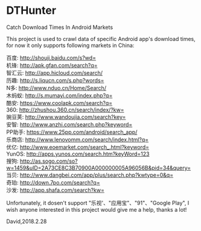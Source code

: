 # DTHunter
Catch Download Times In Android Markets 

This project is used to crawl data of specific Android app's download times, for now it only supports following markets in China:

百度: http://shouji.baidu.com/s?wd=     
机锋: http://apk.gfan.com/search?q=     
智汇云: http://app.hicloud.com/search/     
历趣: http://s.liqucn.com/s.php?words=     
N多: http://www.nduo.cn/Home/Search/     
木蚂蚁: http://s.mumayi.com/index.php?q=    
酷安: https://www.coolapk.com/search?q=     
360: http://zhushou.360.cn/search/index/?kw=     
豌豆荚: http://www.wandoujia.com/search?key=     
安智: http://www.anzhi.com/search.php?keyword=     
PP助手: https://www.25pp.com/android/search_app/   
乐商店: http://www.lenovomm.com/search/index.html?q=    
优亿: http://www.eoemarket.com/search_.html?keyword=     
YunOS: http://apps.yunos.com/search.htm?keyWord=123     
搜狗: http://as.sogo.com/so?w=1459&uID=2A73CE8C3B70900A000000005A96056B&pid=34&query=    
当贝: http://www.dangbei.com/app/plus/search.php?kwtype=0&q=     
奇珀: http://down.7po.com/search?q=     
沙发: http://app.shafa.com/search?kw=     

Unfortunately, it dosen't support "乐视'、"应用宝"、"91"、"Google Play", I wish anyone interested in this project would give me a help, thanks a lot!

David,2018.2.28
